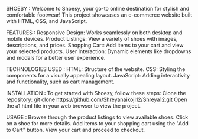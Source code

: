 SHOESY :
Welcome to Shoesy, your go-to online destination for stylish and comfortable footwear! This project showcases an e-commerce website built with HTML, CSS, and JavaScript.


FEATURES :
Responsive Design: Works seamlessly on both desktop and mobile devices.
Product Listings: View a variety of shoes with images, descriptions, and prices.
Shopping Cart: Add items to your cart and view your selected products.
User Interaction: Dynamic elements like dropdowns and modals for a better user experience. 

TECHNOLOGIES USED : 
HTML: Structure of the website.
CSS: Styling the components for a visually appealing layout.
JavaScript: Adding interactivity and functionality, such as cart management.


INSTALLATION : 
To get started with Shoesy, follow these steps:
Clone the repository: git clone https://github.com/Shreyanaikoji12/Shreya12.git
Open the a1.html file in your web browser to view the project. 

USAGE : 
Browse through the product listings to view available shoes.
Click on a shoe for more details.
Add items to your shopping cart using the "Add to Cart" button.
View your cart and proceed to checkout. 
